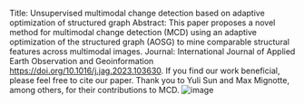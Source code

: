 Title: Unsupervised multimodal change detection based on adaptive optimization of structured graph 
Abstract: This paper proposes a novel method for  multimodal change detection (MCD) using an adaptive optimization of the structured graph (AOSG) to mine comparable structural features across multimodal images.
Journal: International Journal of Applied Earth Observation and Geoinformation
https://doi.org/10.1016/j.jag.2023.103630. If you find our work beneficial, please feel free to cite our paper.
Thank you to Yuli Sun and Max Mignotte, among others, for their contributions to MCD.
![image](https://github.com/user-attachments/assets/ccff6fa9-97cc-4d2b-bfee-e655ec9c3f3c)

